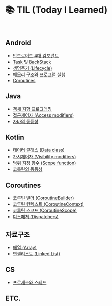 # 📚 TIL (Today I Learned)

</br>

## Android
- [안드로이드 4대 컴포넌트](https://github.com/memeze/TIL/blob/main/Android/Component.md)
- [Task 및 BackStack](https://github.com/memeze/TIL/blob/main/Android/TaskAndTheBackStack.md)
- [생명주기 (Lifecycle)](https://github.com/memeze/TIL/blob/main/Android/Lifecycle.md)
- [메모리 구조와 프로그램 실행](https://github.com/memeze/TIL/blob/main/Android/Memory.md)
- [Coroutines](https://github.com/memeze/TIL/blob/main/Android/Coroutines.md)

## Java
- [객체 지향 프로그래밍](https://github.com/memeze/TIL/blob/main/Java/oop.md)
- [접근제어자 (Access modifiers)](https://github.com/memeze/TIL/blob/main/Java/AccessModifiers.md)
- [자바의 동등성](https://github.com/memeze/TIL/blob/main/Java/equality.md)

## Kotlin
- [데이터 클래스 (Data class)](https://github.com/memeze/TIL/blob/main/Kotlin/DataClass.md)
- [가시제어자 (Visibility modifiers)](https://github.com/memeze/TIL/blob/main/Kotlin/VisibilityModifiers.md)
- [범위 지정 함수 (Scope function)](https://github.com/memeze/TIL/blob/main/Kotlin/ScopeFunction.md)
- [코틀린의 동등성](https://github.com/memeze/TIL/blob/main/Kotlin/equality.md)

## Coroutines
- [코루틴 빌더 (CoroutineBuilder)]()
- [코루틴 컨텍스트 (CoroutineContext)]()
- [코루틴 스코프 (CoroutineScope)](https://github.com/memeze/TIL/blob/main/Coroutines/CoroutineScope.md)
- [디스패처 (Dispatchers)](https://github.com/memeze/TIL/blob/main/Coroutines/Dispatchers.md)

## 자료구조
- [배열 (Array)](https://github.com/memeze/til/blob/main/DataStructure/array.md)
- [연결리스트 (Linked List)](https://github.com/memeze/til/blob/main/DataStructure/linkedlist.md)

## CS
- [프로세스와 스레드](https://github.com/memeze/til/blob/main/CS/ProcessThread.md)

## ETC.
